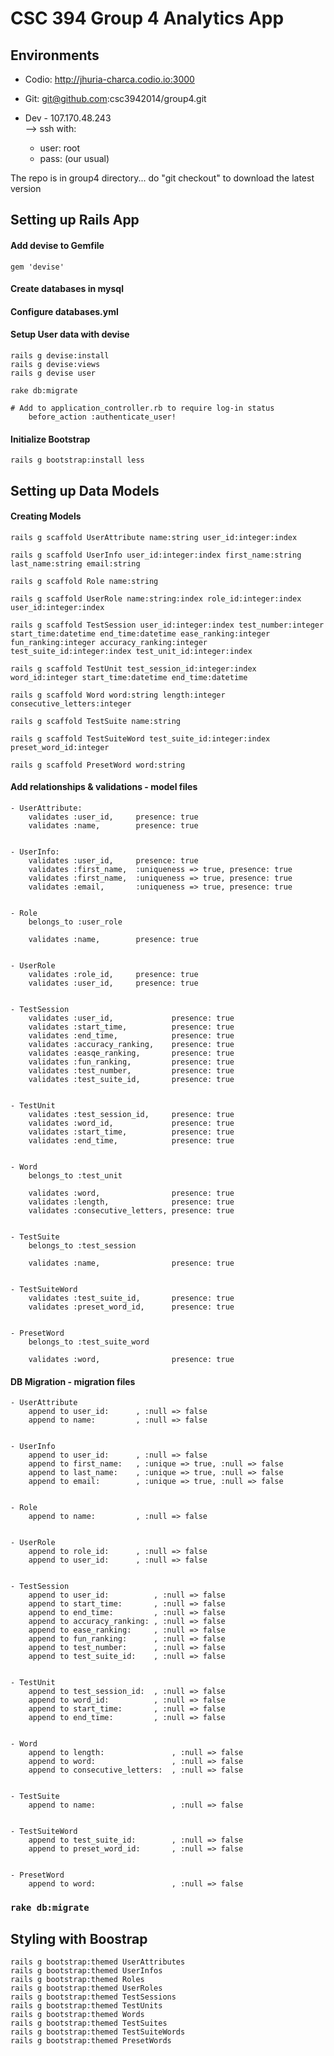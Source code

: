 CSC 394 Group 4 Analytics App
=============================

## Environments

* Codio: http://jhuria-charca.codio.io:3000  
* Git: git@github.com:csc3942014/group4.git  

* Dev - 107.170.48.243  
--> ssh with:
  * user: root
  * pass: (our usual)

The repo is in group4 directory... do "git checkout" to download the latest version

## Setting up Rails App

#### Add devise to Gemfile
	
	gem 'devise'

#### Create databases in mysql
#### Configure databases.yml

#### Setup User data with devise

	rails g devise:install
	rails g devise:views
	rails g devise user

	rake db:migrate

	# Add to application_controller.rb to require log-in status
		before_action :authenticate_user!


#### Initialize Bootstrap

	rails g bootstrap:install less
    

## Setting up Data Models

#### Creating Models

    rails g scaffold UserAttribute name:string user_id:integer:index

	rails g scaffold UserInfo user_id:integer:index first_name:string last_name:string email:string

	rails g scaffold Role name:string

	rails g scaffold UserRole name:string:index role_id:integer:index user_id:integer:index

	rails g scaffold TestSession user_id:integer:index test_number:integer start_time:datetime end_time:datetime ease_ranking:integer fun_ranking:integer accuracy_ranking:integer test_suite_id:integer:index test_unit_id:integer:index

	rails g scaffold TestUnit test_session_id:integer:index word_id:integer start_time:datetime end_time:datetime

	rails g scaffold Word word:string length:integer consecutive_letters:integer

	rails g scaffold TestSuite name:string

	rails g scaffold TestSuiteWord test_suite_id:integer:index preset_word_id:integer

	rails g scaffold PresetWord word:string


#### Add relationships & validations - model files

	- UserAttribute:
		validates :user_id, 	presence: true
		validates :name, 		presence: true


	- UserInfo:
		validates :user_id, 	presence: true
		validates :first_name, 	:uniqueness => true, presence: true
		validates :first_name, 	:uniqueness => true, presence: true
		validates :email, 		:uniqueness => true, presence: true


	- Role
		belongs_to :user_role

		validates :name, 		presence: true


	- UserRole
		validates :role_id, 	presence: true
		validates :user_id, 	presence: true


	- TestSession
		validates :user_id, 			presence: true
		validates :start_time, 			presence: true
		validates :end_time, 			presence: true
		validates :accuracy_ranking, 	presence: true
		validates :easqe_ranking,	 	presence: true
		validates :fun_ranking,		 	presence: true
		validates :test_number,		 	presence: true
		validates :test_suite_id,	 	presence: true


	- TestUnit
		validates :test_session_id, 	presence: true
		validates :word_id,			 	presence: true
		validates :start_time,		 	presence: true
		validates :end_time, 			presence: true


	- Word
		belongs_to :test_unit

		validates :word, 				presence: true
		validates :length, 				presence: true
		validates :consecutive_letters, presence: true


	- TestSuite
		belongs_to :test_session

		validates :name, 				presence: true


	- TestSuiteWord
		validates :test_suite_id, 		presence: true
		validates :preset_word_id, 		presence: true


	- PresetWord
		belongs_to :test_suite_word

		validates :word, 				presence: true


#### DB Migration - migration files 

	- UserAttribute
		append to user_id: 		, :null => false
      	append to name: 		, :null => false


	- UserInfo
		append to user_id: 		, :null => false
      	append to first_name: 	, :unique => true, :null => false
      	append to last_name: 	, :unique => true, :null => false
      	append to email: 		, :unique => true, :null => false


	- Role
		append to name: 		, :null => false
	

	- UserRole
		append to role_id: 		, :null => false
		append to user_id: 		, :null => false

	
	- TestSession
		append to user_id: 			, :null => false
		append to start_time: 		, :null => false
		append to end_time: 		, :null => false
		append to accuracy_ranking: , :null => false
		append to ease_ranking: 	, :null => false
		append to fun_ranking: 		, :null => false
		append to test_number: 		, :null => false
		append to test_suite_id: 	, :null => false
	

	- TestUnit
		append to test_session_id: 	, :null => false
		append to word_id: 			, :null => false
		append to start_time: 		, :null => false
		append to end_time: 		, :null => false
	

	- Word
		append to length: 				, :null => false
		append to word: 				, :null => false
		append to consecutive_letters: 	, :null => false
	

	- TestSuite
		append to name: 				, :null => false
	

	- TestSuiteWord
		append to test_suite_id:		, :null => false
		append to preset_word_id: 		, :null => false
	

	- PresetWord
		append to word: 				, :null => false


### `rake db:migrate`


##  Styling with Boostrap

	rails g bootstrap:themed UserAttributes
	rails g bootstrap:themed UserInfos
	rails g bootstrap:themed Roles
	rails g bootstrap:themed UserRoles
	rails g bootstrap:themed TestSessions
	rails g bootstrap:themed TestUnits
	rails g bootstrap:themed Words
	rails g bootstrap:themed TestSuites
	rails g bootstrap:themed TestSuiteWords
	rails g bootstrap:themed PresetWords
